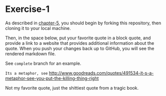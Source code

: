 # Exercise-1

As described in [chapter-5](https://info201-s17.github.io/book/introduction-to-git-and-github.html), you should begin by forking this repository, then cloning it to your local machine.

Then, in the space below, put your favorite quote in a block quote, and provide a link to a website that provides additional information about the quote. When you push your changes back up to GitHub, you will see the rendered markdown file.

See `complete` branch for an example.

`Its a metaphor, see` http://www.goodreads.com/quotes/491534-it-s-a-metaphor-see-you-put-the-killing-thing-right

Not my favorite quote, just the shittiest quote from a tragic book.
